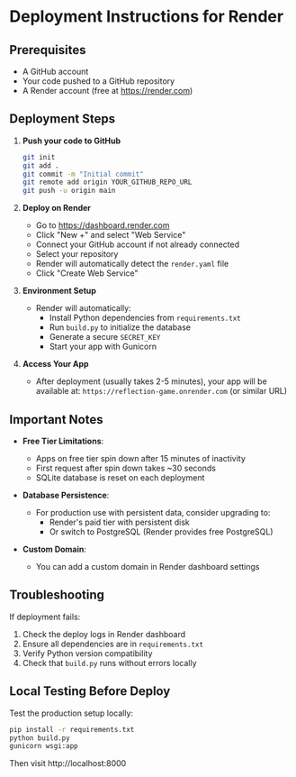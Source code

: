 # Deployment Instructions for Render

## Prerequisites
- A GitHub account
- Your code pushed to a GitHub repository
- A Render account (free at https://render.com)

## Deployment Steps

1. **Push your code to GitHub**
   ```bash
   git init
   git add .
   git commit -m "Initial commit"
   git remote add origin YOUR_GITHUB_REPO_URL
   git push -u origin main
   ```

2. **Deploy on Render**
   - Go to https://dashboard.render.com
   - Click "New +" and select "Web Service"
   - Connect your GitHub account if not already connected
   - Select your repository
   - Render will automatically detect the `render.yaml` file
   - Click "Create Web Service"

3. **Environment Setup**
   - Render will automatically:
     - Install Python dependencies from `requirements.txt`
     - Run `build.py` to initialize the database
     - Generate a secure `SECRET_KEY`
     - Start your app with Gunicorn

4. **Access Your App**
   - After deployment (usually takes 2-5 minutes), your app will be available at:
     `https://reflection-game.onrender.com` (or similar URL)

## Important Notes

- **Free Tier Limitations**: 
  - Apps on free tier spin down after 15 minutes of inactivity
  - First request after spin down takes ~30 seconds
  - SQLite database is reset on each deployment

- **Database Persistence**: 
  - For production use with persistent data, consider upgrading to:
    - Render's paid tier with persistent disk
    - Or switch to PostgreSQL (Render provides free PostgreSQL)

- **Custom Domain**: 
  - You can add a custom domain in Render dashboard settings

## Troubleshooting

If deployment fails:
1. Check the deploy logs in Render dashboard
2. Ensure all dependencies are in `requirements.txt`
3. Verify Python version compatibility
4. Check that `build.py` runs without errors locally

## Local Testing Before Deploy

Test the production setup locally:
```bash
pip install -r requirements.txt
python build.py
gunicorn wsgi:app
```

Then visit http://localhost:8000
